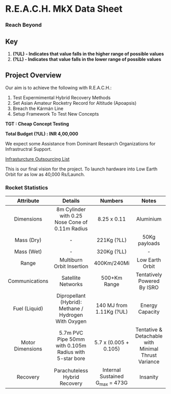 <!-- Uses GitHub Flavoured Markdown-->

# R.E.A.C.H. MkX Data Sheet

### Reach Beyond

## Key

 1. __(?UL) - Indicates that value falls in the higher range of possible values__
 2. __(?LL) - Indicates that value falls in the lower range of possible values__

## Project Overview

Our aim is to achieve the following with R.E.A.C.H.:
 1. Test Expermimental Hybrid Recovery Methods
 2. Set Asian Amateur Rocketry Record for Altitude (Apoapsis)
 3. Breach the Kármán Line
 4. Setup Framework To Test New Concepts

__TGT : Cheap Concept Testing__

__Total Budget (?UL) : INR 4,00,000__

We expect some Assistance from Dominant Research Organizations for Infrastructral Support.

[Infrasturcture Outsourcing List](External_Infrastructure.md)

This is our final vision for the project. To launch hardware into Low Earth Orbit for as low as 40,000 Rs/Launch.

### Rocket Statistics

|Attribute       |Details                                               |Numbers                                  |Notes                                              |
|:--------------:|:----------------------------------------------------:|:---------------------------------------:|:-------------------------------------------------:|
|Dimensions      |8m Cylinder with 0.25 Nose Cone of 0.11m Radius       |8.25 x 0.11                              |Aluminium                                          |
|Mass (Dry)      |-                                                     |221Kg (?LL)                              |50Kg payloads                                      |
|Mass (Wet)      |-                                                     |320Kg (?LL)                              |-                                                  |
|Range           |Multiburn Orbit Insertion                             |400Km/240Mi                              |Low Earth Orbit                                    |
|Communications  |Satellite Networks                                    |500+Km Range                             |Tentatively Powered By ISRO                        |
|Fuel (Liquid)   |Dipropellant (Hybrid): Methane / Hydrogen With Oxygen |140 MJ from 1.11Kg (?UL)                 |Energy Capacity                                    |
|Motor Dimensions|5.7m PVC Pipe 50mm with 0.105m Radius with 5-star bore|5.7 x (0.005 + 0.105)                    |Tentative & Detachable with Minimal Thrust Variance|
|Recovery        |Parachuteless Hybrid Recovery                         |Internal Sustained G<sub>max</sub> = 473G|Insanity                                           |

##
